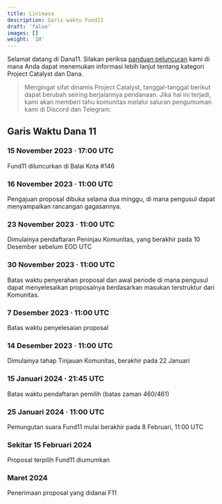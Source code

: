 ```yaml
---
title: Linimasa
description: Garis waktu Fund11
draft: 'false'
images: []
weight: '10'
---
```


Selamat datang di Dana11. Silakan periksa [panduan peluncuran](placeholder) kami di mana Anda dapat menemukan informasi lebih lanjut tentang kategori Project Catalyst dan Dana.

> Mengingat sifat dinamis Project Catalyst, tanggal-tanggal berikut dapat berubah seiring berjalannya pendanaan. Jika hal ini terjadi, kami akan memberi tahu komunitas melalui saluran pengumuman kami di Discord dan Telegram.

## Garis Waktu Dana 11

### 15 November 2023 · 17:00 UTC

Fund11 diluncurkan di Balai Kota #146

### 16 November 2023 · 11:00 UTC

Pengajuan proposal dibuka selama dua minggu, di mana pengusul dapat menyampaikan rancangan gagasannya.

### 23 November 2023 · 11:00 UTC

Dimulainya pendaftaran Peninjau Komunitas, yang berakhir pada 10 Desember sebelum EOD UTC

### 30 November 2023 · 11:00 UTC

Batas waktu penyerahan proposal dan awal periode di mana pengusul dapat menyelesaikan proposalnya berdasarkan masukan terstruktur dari Komunitas.

### 7 Desember 2023 · 11:00 UTC

Batas waktu penyelesaian proposal

### 14 Desember 2023 · 11:00 UTC

Dimulainya tahap Tinjauan Komunitas, berakhir pada 22 Januari

### 15 Januari 2024 · 21:45 UTC

Batas waktu pendaftaran pemilih (batas zaman 460/461)

### 25 Januari 2024 · 11:00 UTC

Pemungutan suara Fund11 mulai berakhir pada 8 Februari, 11:00 UTC

### Sekitar 15 Februari 2024

Proposal terpilih Fund11 diumumkan

### Maret 2024

Penerimaan proposal yang didanai F11
